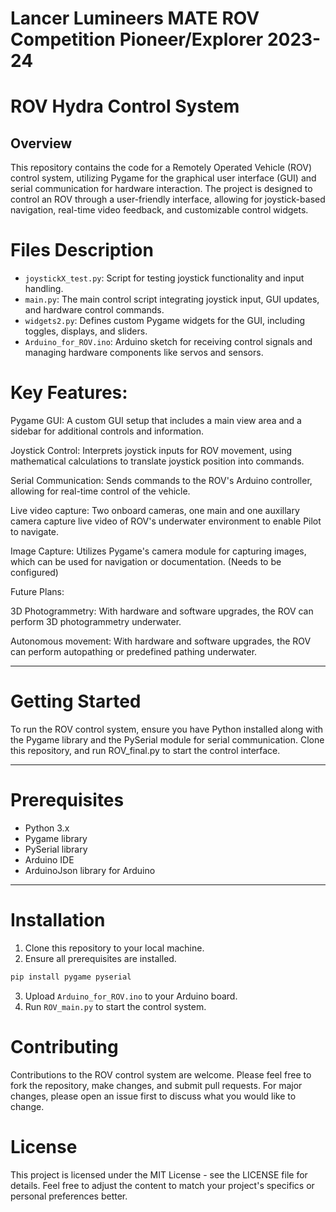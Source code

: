 # Lancer Lumineers MATE ROV Competition Pioneer/Explorer 2023-24

# ROV Hydra Control System 

## Overview
This repository contains the code for a Remotely Operated Vehicle (ROV) control system, utilizing Pygame for the graphical user interface (GUI) and serial communication for hardware interaction. The project is designed to control an ROV through a user-friendly interface, allowing for joystick-based navigation, real-time video feedback, and customizable control widgets.

# Files Description
- `joystickX_test.py`: Script for testing joystick functionality and input handling.
- `main.py`: The main control script integrating joystick input, GUI updates, and hardware control commands.
- `widgets2.py`: Defines custom Pygame widgets for the GUI, including toggles, displays, and sliders.
- `Arduino_for_ROV.ino`: Arduino sketch for receiving control signals and managing hardware components like servos and sensors.

# Key Features:
Pygame GUI: A custom GUI setup that includes a main view area and a sidebar for additional controls and information.

Joystick Control: Interprets joystick inputs for ROV movement, using mathematical calculations to translate joystick position into commands.

Serial Communication: Sends commands to the ROV's Arduino controller, allowing for real-time control of the vehicle.

Live video capture: Two onboard cameras, one main and one auxillary camera capture live video of ROV's underwater environment to enable Pilot to navigate.

Image Capture: Utilizes Pygame's camera module for capturing images, which can be used for navigation or documentation. (Needs to be configured)

Future Plans:

3D Photogrammetry: With hardware and software upgrades, the ROV can perform 3D photogrammetry underwater. 

Autonomous movement: With hardware and software upgrades, the ROV can perform autopathing or predefined pathing underwater.

---

# Getting Started
To run the ROV control system, ensure you have Python installed along with the Pygame library and the PySerial module for serial communication. Clone this repository, and run ROV_final.py to start the control interface.

---

# Prerequisites
- Python 3.x
- Pygame library
- PySerial library
- Arduino IDE
- ArduinoJson library for Arduino

---
# Installation
1. Clone this repository to your local machine.
2. Ensure all prerequisites are installed.
```python
pip install pygame pyserial
```
3. Upload `Arduino_for_ROV.ino` to your Arduino board.
4. Run `ROV_main.py` to start the control system.

# Contributing
Contributions to the ROV control system are welcome. Please feel free to fork the repository, make changes, and submit pull requests. For major changes, please open an issue first to discuss what you would like to change.

# License
This project is licensed under the MIT License - see the LICENSE file for details.
Feel free to adjust the content to match your project's specifics or personal preferences better.
